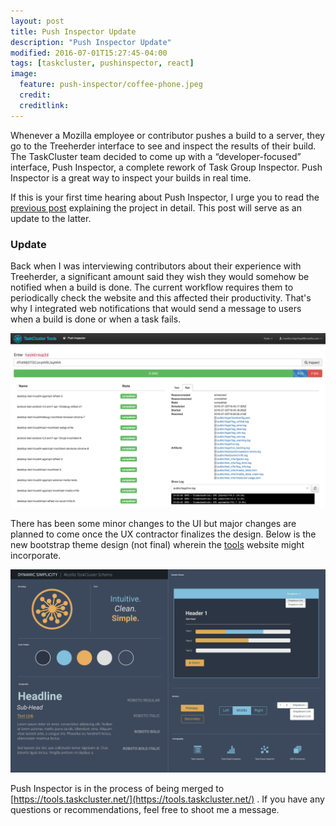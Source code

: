 ```yaml
---
layout: post
title: Push Inspector Update
description: "Push Inspector Update"
modified: 2016-07-01T15:27:45-04:00
tags: [taskcluster, pushinspector, react]
image:
  feature: push-inspector/coffee-phone.jpeg
  credit:
  creditlink:
---
```


Whenever a Mozilla employee or contributor pushes a build to a server, they go to the Treeherder interface to see and inspect the results of their build. The TaskCluster team decided to come up with a “developer-focused” interface, Push Inspector, a complete rework of Task Group Inspector. Push Inspector is a great way to inspect your builds in real time.

If this is your first time hearing about Push Inspector, I urge you to read the
[previous post](../push-inspector) explaining the project in detail. This post will serve as an update to the latter.

###	Update

Back when I was interviewing contributors about their experience with Treeherder, a significant amount said they wish they would somehow be notified when a build is done. The current workflow requires them to periodically check the website and this affected their productivity. That's why I integrated web notifications that would send a message to users when a build is done or when a task fails.

![Push Inspector](/images/push-inspector/push-inspector.png)

There has been some minor changes to the UI but major changes are planned to come once the UX contractor finalizes the design. Below is the new bootstrap theme design (not final) wherein the [tools](https://tools.taskcluster.net/) website might incorporate.

![UX new design](/images/push-inspector/ux-new-design.png)

Push Inspector is in the process of being merged to [https://tools.taskcluster.net/](https://tools.taskcluster.net/) . If you have any questions or recommendations, feel free to shoot me a message.